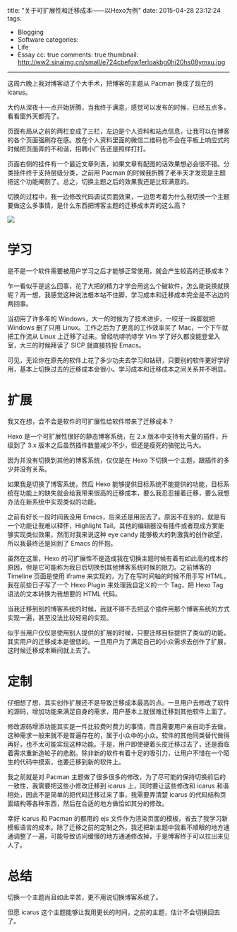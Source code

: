 title: "关于可扩展性和迁移成本——以Hexo为例"
date: 2015-04-28 23:12:24
tags:
  - Blogging
  - Software
categories:
  - Life
  - Essay
cc: true
comments: true
thumbnail: http://ww2.sinaimg.cn/small/e724cbefgw1erloakbg0hj20hs08ymxu.jpg
---

这周六晚上我对博客动了个大手术，把博客的主题从 Pacman 换成了现在的 icarus。

大约从深夜十一点开始折腾，当我终于满意，感觉可以发布的时候，已经五点多，看看窗外天都亮了。

页面布局从之前的两栏变成了三栏，左边是个人资料和站点信息，让我可以在博客的各个页面强刷存在感。放在个人资料里面的微信二维码也不会在平板上响应式的时候把页面弄的不和谐，招聘小广告还是照样打打。

<!-- more -->

页面右侧的挂件有一个最近文章列表，如果文章有配图的话效果想必会很不错。分类挂件终于支持层级分类，之前用 Pacman 的时候我折腾了老半天才发现是主题把这个功能阉割了。总之，切换主题之后的效果我还是比较满意的。

切换的过程中，我一边修改代码调试页面效果，一边思考着为什么我切换一个主题要做这么多事情，是什么东西把博客主题的迁移成本弄的这么高？

![](http://ww2.sinaimg.cn/large/e724cbefgw1erloakbg0hj20hs08ymxu.jpg)

# 学习 #

是不是一个软件需要被用户学习之后才能够正常使用，就会产生较高的迁移成本？

乍一看似乎是这么回事，花了大把的精力才学会用这么个破软件，怎么能说换就换呢？再一想，我感觉这种说法根本站不住脚，学习成本和迁移成本完全是不沾边的两回事。

当初用了许多年的 Windows，大一的时候为了技术进步，一咬牙一跺脚就把 Windows 删了只用 Linux。工作之后为了更高的工作效率买了 Mac，一个下午就把工作流从 Linux 上迁移了过来。曾经吭哧吭哧学 Vim 学了好久都没能登堂入室，大三的时候拜读了 SICP 就直接转投 Emacs。

可见，无论你在原先的软件上花了多少功夫去学习和钻研，只要别的软件更好学好用，基本上切换过去的迁移成本会很小。学习成本和迁移成本之间关系并不明显。

# 扩展 #

我又在想，会不会是软件的可扩展性给软件带来了迁移成本？

Hexo 是一个可扩展性很好的静态博客系统，在 2.x 版本中支持有大量的插件，升级到了 3.x 版本之后虽然插件数量减少不少，但还是瘦死的骆驼比马大。

因为并没有切换到其他的博客系统，仅仅是在 Hexo 下切换一个主题，跟插件的多少并没有关系。

如果我是切换了博客系统，然后 Hexo 能够提供目标系统不能提供的功能，目标系统在功能上的缺失就会给我带来很高的迁移成本，要么我忍忍接着迁移，要么我想办法在新系统中实现类似的功能。

之前有好长一段时间我没用 Emacs，后来还是用回去了。原因不在别的，就是有一个功能让我难以释怀，Highlight Tail。其他的编辑器没有插件或者现成方案能够实现类似效果，然而对我来说这种 eye candy 能够极大的刺激我的创作欲望，所以我最终还是回到了 Emacs 的怀抱。

虽然在这里，Hexo 的可扩展性不是造成我在切换主题时候有着有如此高的成本的原因，但是它可能称为我日后切换到其他博客系统时候的阻力。之前博客的 Timeline 页面是使用 iframe 来实现的，为了在写时间轴的时候不用手写 HTML，我在前些日子写了一个 Hexo Plugin 来处理我自定义的一个 Tag，把 Hexo Tag 语法的文本转换为我想要的 HTML 代码。

当我迁移到别的博客系统的时候，我就不得不去把这个插件用那个博客系统的方式实现一遍，甚至没法比较轻易的实现。

似乎当用户仅仅是使用别人提供的扩展的时候，只要迁移目标提供了类似的功能，其实用户的迁移成本是很低的。一旦用户为了满足自己的小众需求去创作了扩展，这时候迁移成本瞬间就上去了。

# 定制 #

仔细想了想，其实创作扩展还不是导致迁移成本最高的点。一旦用户去修改了软件的源码，增加功能来满足自身的需求，用户基本上就很难迁移到其他软件上面了。

修改源码增添功能其实是一件比较费时费力的事情，而且需要用户亲自动手去做，这种需求一般来就不是普遍存在的，属于小众中的小众。软件的其他同类替代做得再好，也不太可能实现这种功能。于是，用户即使硬着头皮迁移过去了，还是面临着需求重新造轮子的悲剧。除非新的软件有着十足的吸引力，让用户不惜在一个陌生的代码中摸索，也要迁移到新的软件上。

我之前就是对 Pacman 主题做了很多很多的修改，为了尽可能的保持切换前后的一致性，我需要把这些小修改迁移到 icarus 上，同时要让这些修改和 icarus 和谐相处，因此不是简单的把代码迁移过来了事，我需要弄清楚 icarus 的代码结构页面结构等各种东西，然后在合适的地方做恰如其分的修改。

幸好 icarus 和 Pacman 的都用的 ejs 文件作为渲染页面的模板，省去了我学习新模板语言的成本。除了迁移之前的定制之外，我还把新主题中我看不顺眼的地方通通调整了一遍，可能导致访问缓慢的地方通通修改掉，于是博客终于可以拉出来见人了。

# 总结 #

切换一个主题尚且如此辛苦，更不用说切换博客系统了。

但愿 icarus 这个主题能够让我用更长的时间，之前的主题，估计不会切换回去了。

